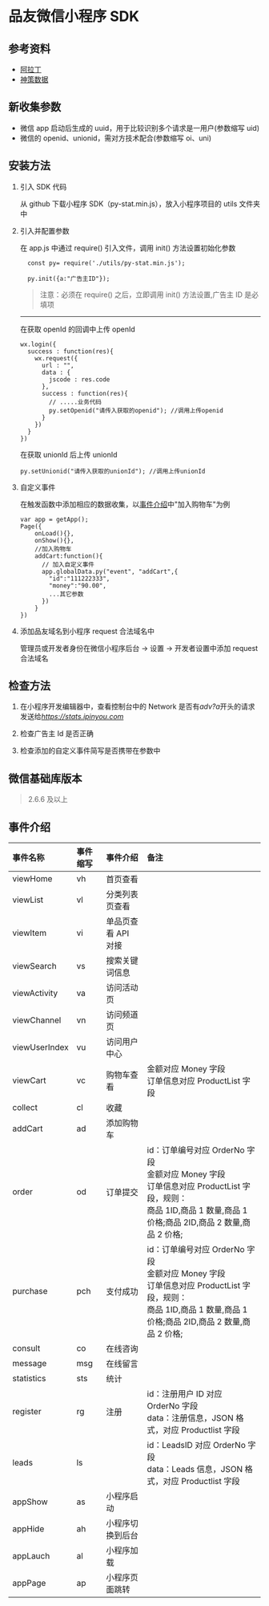 # 品友微信小程序 SDK

## 参考资料

- [阿拉丁](http://doc.aldwx.com/aldwx/gao-ji-gong-neng/sdkjie-ru-zhi-nan.html)
- [神策数据](https://www.sensorsdata.cn/manual/mp_sdk_new.html)

## 新收集参数

- 微信 app 启动后生成的 uuid，用于比较识别多个请求是一用户(参数缩写 uid)
- 微信的 openid、unionid，需对方技术配合(参数缩写 oi、uni)

## 安装方法

1. 引入 SDK 代码

   从 github 下载小程序 SDK（py-stat.min.js），放入小程序项目的 utils 文件夹中

2. 引入并配置参数

   在 app.js 中通过 require() 引入文件，调用 init() 方法设置初始化参数

   ```
     const py= require('./utils/py-stat.min.js');

     py.init({a:"广告主ID"});
   ```

   > 注意：必须在 require() 之后，立即调用 init() 方法设置,广告主 ID 是必填项

   ***

   在获取 openId 的回调中上传 openId

   ```
   wx.login({
     success : function(res){
       wx.request({
         url : "",
         data : {
           jscode : res.code
         },
         success : function(res){
           // .....业务代码
           py.setOpenid("请传入获取的openid"); //调用上传openid
         }
       })
     }
   })

   ```
   
   在获取 unionId 后上传 unionId
   ```
   py.setUnionid("请传入获取的unionId"); //调用上传unionId
   ```

3. 自定义事件

   在触发函数中添加相应的数据收集，以<a href="#事件介绍">事件介绍</a>中"加入购物车"为例

   ```
   var app = getApp();
   Page({
       onLoad(){},
       onShow(){},
       //加入购物车
       addCart:function(){
         // 加入自定义事件
         app.globalData.py("event", "addCart",{
           "id":"111222333",
           "money":"90.00",
           ...其它参数
         })
       }
   })
   ```

4. 添加品友域名到小程序 request 合法域名中

   管理员或开发者身份在微信小程序后台 → 设置 → 开发者设置中添加 request 合法域名

## 检查方法

1. 在小程序开发编辑器中，查看控制台中的 Network 是否有*adv?a*开头的请求发送给*https://stats.ipinyou.com*

2. 检查广告主 Id 是否正确

3. 检查添加的自定义事件简写是否携带在参数中

## 微信基础库版本

> 2.6.6 及以上

## 事件介绍

| 事件名称      | 事件缩写 | 事件介绍            | 备注                                                                                                                                                                |
| :------------ | :------- | :------------------ | :------------------------------------------------------------------------------------------------------------------------------------------------------------------ |
| viewHome      | vh       | 首页查看            |
| viewList      | vl       | 分类列表页查看      |
| viewItem      | vi       | 单品页查看 API 对接 |
| viewSearch    | vs       | 搜索关键词信息      |
| viewActivity  | va       | 访问活动页          |
| viewChannel   | vn       | 访问频道页          |
| viewUserIndex | vu       | 访问用户中心        |
| viewCart      | vc       | 购物车查看          | 金额对应 Money 字段<br>订单信息对应 ProductList 字段                                                                                                                |
| collect       | cl       | 收藏                |
| addCart       | ad       | 添加购物车          |
| order         | od       | 订单提交            | id：订单编号对应 OrderNo 字段<br>金额对应 Money 字段<br>订单信息对应 ProductList 字段，规则：<br>商品 1ID,商品 1 数量,商品 1 价格;商品 2ID,商品 2 数量,商品 2 价格; |
| purchase      | pch      | 支付成功            | id：订单编号对应 OrderNo 字段<br>金额对应 Money 字段<br>订单信息对应 ProductList 字段，规则：<br>商品 1ID,商品 1 数量,商品 1 价格;商品 2ID,商品 2 数量,商品 2 价格; |
| consult       | co       | 在线咨询            |
| message       | msg      | 在线留言            |
| statistics    | sts      | 统计                |
| register      | rg       | 注册                | id：注册用户 ID 对应 OrderNo 字段<br>data：注册信息，JSON 格式，对应 Productlist 字段                                                                               |
| leads         | ls       |                     | id：LeadsID 对应 OrderNo 字段<br>data：Leads 信息，JSON 格式，对应 Productlist 字段                                                                                 |
| appShow       | as       | 小程序启动          |
| appHide       | ah       | 小程序切换到后台    |
| appLauch      | al       | 小程序加载          |
| appPage       | ap       | 小程序页面跳转      |
